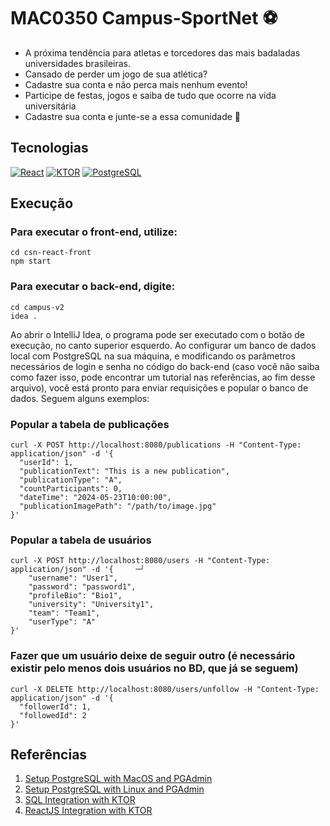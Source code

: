# MAC0350 Campus-SportNet ⚽

- A próxima tendência para atletas e torcedores das mais badaladas universidades brasileiras. 
- Cansado de perder um jogo de sua atlética?
- Cadastre sua conta e não perca mais nenhum evento!
- Participe de festas, jogos e saiba de tudo que ocorre na vida universitária
- Cadastre sua conta e junte-se a essa comunidade 🥇

<h2>Tecnologias</h2>

<a href="https://react.dev" target=”_blank”>![React](https://skillicons.dev/icons?i=react)</a>
<a href="https://ktor.io" target=”_blank”>![KTOR](https://skillicons.dev/icons?i=ktor)</a>
<a href="https://www.postgresql.org" target=”_blank”>![PostgreSQL](https://skillicons.dev/icons?i=postgresql)</a>

<h2>Execução</h2>

<h3>Para executar o front-end, utilize: </h3>

```
cd csn-react-front
npm start
```

<h3>Para executar o back-end, digite:</h3>

```
cd campus-v2
idea .
```

<p>Ao abrir o IntelliJ Idea, o programa pode ser executado com o botão de execução, no canto superior esquerdo. Ao configurar um banco de dados local com PostgreSQL na sua máquina, e modificando os parâmetros necessários de login e senha no código do back-end (caso você não saiba como fazer isso, pode encontrar um tutorial nas referências, ao fim desse arquivo), você está pronto para enviar requisições e popular o banco de dados. Seguem alguns exemplos:</p>

<h3>Popular a tabela de publicações</h3>

```
curl -X POST http://localhost:8080/publications -H "Content-Type: application/json" -d '{
  "userId": 1,
  "publicationText": "This is a new publication",
  "publicationType": "A",
  "countParticipants": 0,
  "dateTime": "2024-05-23T10:00:00",
  "publicationImagePath": "/path/to/image.jpg"
}'
```

<h3>Popular a tabela de usuários</h3>

```
curl -X POST http://localhost:8080/users -H "Content-Type: application/json" -d '{     ─╯
    "username": "User1",
    "password": "password1",
    "profileBio": "Bio1",  
    "university": "University1",
    "team": "Team1",
    "userType": "A"
}'
```

<h3>Fazer que um usuário deixe de seguir outro (é necessário existir pelo menos dois usuários no BD, que já se seguem)</h3>

```
curl -X DELETE http://localhost:8080/users/unfollow -H "Content-Type: application/json" -d '{               
  "followerId": 1,
  "followedId": 2
}' 
```


<h2>Referências</h2>

1. [Setup PostgreSQL with MacOS and PGAdmin](https://www.sqlshack.com/setting-up-a-postgresql-database-on-mac/)
2. [Setup PostgreSQL with Linux and PGAdmin](https://www.cherryservers.com/blog/how-to-install-and-setup-postgresql-server-on-ubuntu-20-04)
3. [SQL Integration with KTOR](https://blog.stackademic.com/guide-to-sql-database-integration-with-ktor-applications-c6cb52e6c346)
4. [ReactJS Integration with KTOR](https://www.freecodecamp.org/news/how-to-consume-rest-apis-in-react/)
